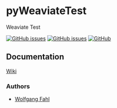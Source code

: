 # pyWeaviateTest
Weaviate Test

[![GitHub issues](https://img.shields.io/github/issues/WolfgangFahl/pyWeaviateTest.svg)](https://github.com/WolfgangFahl/pyWeaviateTest/issues)
[![GitHub issues](https://img.shields.io/github/issues-closed/WolfgangFahl/pyWeaviateTest.svg)](https://github.com/WolfgangFahl/pyWeaviateTest/issues/?q=is%3Aissue+is%3Aclosed)
[![GitHub](https://img.shields.io/github/license/WolfgangFahl/pyWeaviateTest.svg)](https://www.apache.org/licenses/LICENSE-2.0)

## Documentation
[Wiki](http://wiki.bitplan.com/index.php/WeaviateTest)

### Authors
* [Wolfgang Fahl](http://www.bitplan.com/Wolfgang_Fahl)